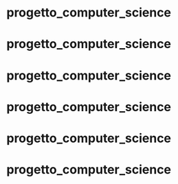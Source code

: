 # progetto_computer_science
# progetto_computer_science
# progetto_computer_science
# progetto_computer_science
# progetto_computer_science
# progetto_computer_science
